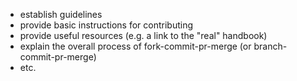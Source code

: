- establish guidelines
- provide basic instructions for contributing
- provide useful resources (e.g. a link to the "real" handbook)
- explain the overall process of fork-commit-pr-merge (or branch-commit-pr-merge)
- etc.
